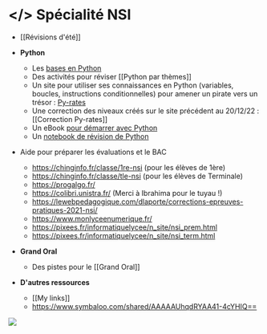 # </> Spécialité NSI

- [[Révisions d'été]]
- **Python**
	- Les [bases en Python](http://193.49.249.136:20180/~web/mpsi/cours.php)
	- Des activités pour réviser [[Python par thèmes]]
	- Un site pour utiliser ses connaissances en Python (variables, boucles, instructions conditionnelles) pour amener un pirate vers un trésor : [Py-rates](https://py-rates.fr/)
	- Une correction des niveaux créés sur le site précédent au 20/12/22 : [[Correction Py-rates]]
	- Un eBook [pour démarrer avec Python](https://www.calameo.com/read/006275542d7b71bd218c2)
	- Un [notebook de révision de Python](https://mybinder.org/v2/gh/tremulotmaths/notebookspython/master)
	
- Aide pour préparer les évaluations et le BAC
	- https://chinginfo.fr/classe/1re-nsi (pour les élèves de 1ère)
	- https://chinginfo.fr/classe/tle-nsi (pour les élèves de Terminale)
	- https://progalgo.fr/
	- https://colibri.unistra.fr/ (Merci à Ibrahima pour le tuyau !)
	- https://lewebpedagogique.com/dlaporte/corrections-epreuves-pratiques-2021-nsi/
	- https://www.monlyceenumerique.fr/
	- https://pixees.fr/informatiquelycee/n_site/nsi_prem.html
	- https://pixees.fr/informatiquelycee/n_site/nsi_term.html
- **Grand Oral**
	- Des pistes pour le [[Grand Oral]]

- **D'autres ressources**
	- [[My links]]
	- https://www.symbaloo.com/shared/AAAAAUhqdRYAA41-4cYHIQ==

![](https://www.pearltrees.com/s/file/view/274150554/)